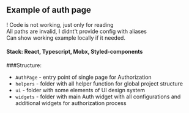## Example of auth page
! Code is not working, just only for reading<br>
All paths are invalid, I didnt't provide config with aliases<br>
Can show working example locally if it needed.

#### Stack: React, Typescript, Mobx, Styled-components

###Structure:
- `AuthPage` - entry point of single page for Authorization<br>
- `helpers` - folder with all helper function for global project structure<br>
- `ui` - folder with some elements of UI design system
- `widgets` - folder with main Auth widget with all configurations and additional widgets for authorization process